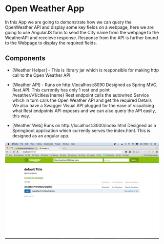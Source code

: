 # Open Weather App

In this App we are going to demonstrate how we can query the OpenWeather API and display some key fields on a webpage, here we are going to use AngularJS form to send the City name from the webpage to the WeatherAPI and receieve response. Response from the API is further bound to the Webpage to display the required fields.

## Components


* [Weather Helper] - This is library jar which is responsible for making http call to the Open Weather API 
* [Weather API] - Runs on http://localhost:8090
                  Designed as Spring MVC, Rest API. This currently has only 1 rest end point /weather/v1/cities/{name}
                  Rest endpoint calls the autowired Service which in turn calls the Open Weather API and get the required Details
                  We also have a Swagger Visual API plugged for the ease of visualising what Rest endpoints API exposes and we can 
                  also query the API easily, this way. 

* [Weather Web]  Runs on http://localhost:3000/index.html
                 Designed as a Springboot application which currently serves the index.html. This is designed as an angular app. 

![ScreenShot](https://github.com/agurha/weather/blob/master/screenshots/Screen%20Shot%202016-07-04%20at%2008.39.24.png)

